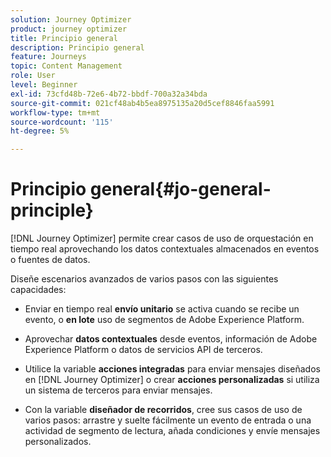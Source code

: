 ```yaml
---
solution: Journey Optimizer
product: journey optimizer
title: Principio general
description: Principio general
feature: Journeys
topic: Content Management
role: User
level: Beginner
exl-id: 73cfd48b-72e6-4b72-bbdf-700a32a34bda
source-git-commit: 021cf48ab4b5ea8975135a20d5cef8846faa5991
workflow-type: tm+mt
source-wordcount: '115'
ht-degree: 5%

---
```


# Principio general{#jo-general-principle}

[!DNL Journey Optimizer] permite crear casos de uso de orquestación en tiempo real aprovechando los datos contextuales almacenados en eventos o fuentes de datos.

Diseñe escenarios avanzados de varios pasos con las siguientes capacidades:

* Enviar en tiempo real **envío unitario** se activa cuando se recibe un evento, o **en lote** uso de segmentos de Adobe Experience Platform.

* Aprovechar **datos contextuales** desde eventos, información de Adobe Experience Platform o datos de servicios API de terceros.

* Utilice la variable **acciones integradas** para enviar mensajes diseñados en [!DNL Journey Optimizer] o crear **acciones personalizadas** si utiliza un sistema de terceros para enviar mensajes.

* Con la variable **diseñador de recorridos**, cree sus casos de uso de varios pasos: arrastre y suelte fácilmente un evento de entrada o una actividad de segmento de lectura, añada condiciones y envíe mensajes personalizados.
